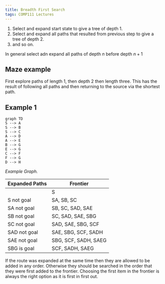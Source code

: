 ```yaml
---
title: Breadth First Search
tags: COMP111 Lectures
---
```

1. Select and expand start state to give a tree of depth 1.
1. Select and expand all paths that resulted from previous step to give a tree of depth 2.
1. and so on.

In general select adn expand all paths of depth $n$ before depth $n + 1$

## Maze example

First explore paths of length 1, then depth 2 then length three. This has the result of following all paths and then returning to the source via the shortest path.

## Example 1

```mermaid
graph TD
S --> A
S --> B
S --> C
A --> D
A --> E
B --> G
E --> G
C --> F
F --> G
D --> H
```
*Example Graph.*

| Expanded Paths | Frontier|
| --- | --- |
| | S |
| S not goal | SA, SB, SC |
| SA not goal | SB, SC, SAD, SAE |
| SB not goal | SC, SAD, SAE, SBG |
| SC not goal | SAD, SAE, SBG, SCF |
| SAD not goal | SAE, SBG, SCF, SADH |
| SAE not goal | SBG, SCF, SADH, SAEG |
| SBG is goal | SCF, SADH, SAEG |

If the route was expanded at the same time then they are allowed to be added in any order. Otherwise they should be searched in the order that they were first added to the frontier. Choosing the first item in the frontier is always the right option as it is first in first out.
